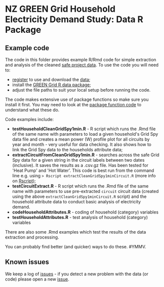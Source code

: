 # NZ GREEN Grid Household Electricity Demand Study: Data R Package

## Example code

The code in this folder provides example R/Rmd code for simple extraction and analysis of the cleaned [safe project data](http://reshare.ukdataservice.ac.uk/853334/). To use the code you will need to:

 * [register](https://beta.ukdataservice.ac.uk/myaccount/credentials) to use and download the [data](http://reshare.ukdataservice.ac.uk/853334/);
 * install the [GREEN Grid R data package](https://github.com/CfSOtago/GREENGridData);
 * adjust the file paths to suit your local setup before running the code. 
 
 The code makes extensive use of package functions so make sure you install it first. You may need to look at the [package function code](../R/) to understand what these do.

Code examples include:

 * **testHouseholdCleanGridSpy1min.R** - R script which runs the .Rmd file of the same name with parameters to load a given household's Grid Spy data file and creates a mean power (W) profile plot for all circuits by year and month - very useful for data checking. It also shows how to link the Grid Spy data to the households attribute data;
 * **extractCircuitFromCleanGridSpy1min.R** - searches across the safe Grid Spy data for a given string in the circuit labels between two dates (inclusive). It saves the results as a .csv.gz file. Has been tested for 'Heat Pump' and 'Hot Water'. This code is best run from the command line e.g. using `> Rscript extractCleanGridSpy1minCircuit.R` (more info on [Rscript](https://www.rdocumentation.org/packages/utils/versions/3.5.1/topics/Rscript));
 * **testCircuitExtract.R** - R script which runs the .Rmd file of the same name with parameters to use pre-extracted `circuit` circuit data (created using the above `extractCleanGridSpy1minCircuit.R` script) and the household attribute data to conduct basic analysis of electricity demand.
 * **codeHouseholdAttributes.R** - coding of household (category) variables
 * **testHouseholdAttributes.R** - test analysis of household (category) variables

There are also some .Rmd examples which test the results of the data extraction and processing.

You can probably find better (and quicker) ways to do these. #YMMV.

## Known issues

We keep a log of [issues](https://github.com/dataknut/nzGREENGridDataR/issues?q=is%3Aissue+label%3Aexamples) - if you detect a new problem with the data (or code) please open a new [issue](https://github.com/dataknut/nzGREENGridDataR/issues?q=is%3Aissue+label%3Aexamples).


